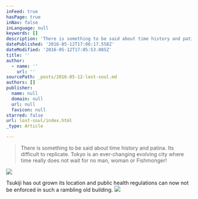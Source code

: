 ```yaml
---
inFeed: true
hasPage: true
inNav: false
inLanguage: null
keywords: []
description: 'There is something to be said about time history and patina. Its difficult to replicate. Tokyo is an ever-changing evolving city where time really does not wait for no man, woman or Fishmonger!'
datePublished: '2016-05-12T17:06:17.558Z'
dateModified: '2016-05-12T17:05:53.085Z'
title: ''
author:
  - name: ''
    url: ''
sourcePath: _posts/2016-05-12-lost-soul.md
authors: []
publisher:
  name: null
  domain: null
  url: null
  favicon: null
starred: false
url: lost-soul/index.html
_type: Article

---
```

> There is something to be said about time history and patina. Its difficult to replicate. Tokyo is an ever-changing evolving city where time really does not wait for no man, woman or Fishmonger!

![](https://s3-us-west-2.amazonaws.com/the-grid-img/p/7fbe217e3d4aad7de87de3497f0eddea2c8cfff6.jpg)

Tsukiji has out grown its location and public health regulations can now not be enforced in such a rambling old building.
![](https://the-grid-user-content.s3-us-west-2.amazonaws.com/4898f3a3-ffb6-41f0-ad58-99e8fa57150e.jpg)